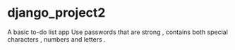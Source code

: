 # django_project2
A basic to-do list app
Use passwords that are strong , contains both special characters , numbers and letters .
